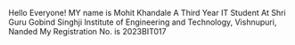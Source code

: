 Hello Everyone!
MY name is Mohit Khandale
A Third Year IT Student
At Shri Guru Gobind Singhji Institute of Engineering and Technology, Vishnupuri, Nanded
My Registration No. is 2023BIT017
